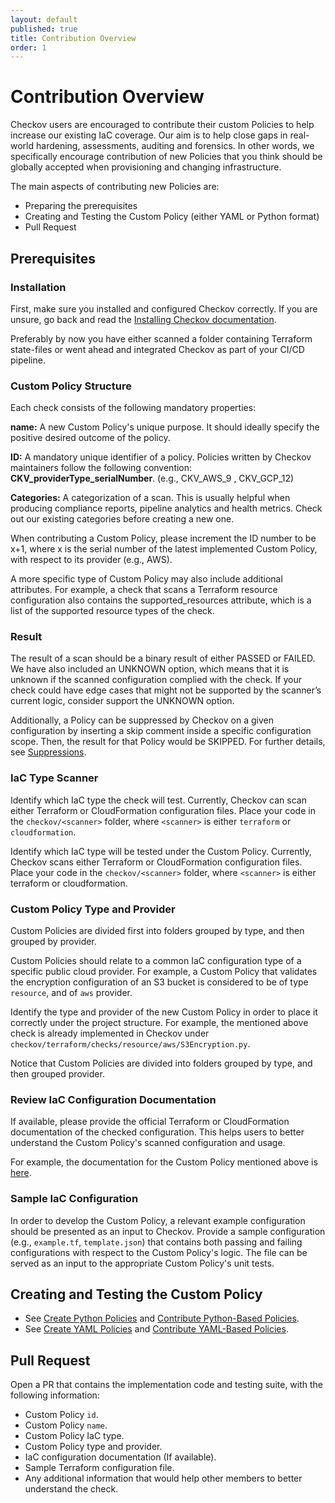 ```yaml
---
layout: default
published: true
title: Contribution Overview
order: 1
---
```


# Contribution Overview

Checkov users are encouraged to contribute their custom Policies to help increase our existing IaC coverage.
Our aim is to help close gaps in real-world hardening, assessments, auditing and forensics. In other words, we specifically encourage contribution of new Policies that you think should be globally accepted when provisioning and changing infrastructure.

The main aspects of contributing new Policies are:
  * Preparing the prerequisites
  * Creating and Testing the Custom Policy (either YAML or Python format)
  * Pull Request

## Prerequisites

### Installation

First, make sure you installed and configured Checkov correctly. If you are unsure, go back and read the [Installing Checkov documentation](../2.Basics/Installing%20Checkov.md).

Preferably by now you have either scanned a folder containing Terraform state-files or went ahead and integrated Checkov as part of your CI/CD pipeline.

### Custom Policy Structure

Each check consists of the following mandatory properties:

**name:** A new Custom Policy's unique purpose. It should ideally specify the positive desired outcome of the policy.

**ID:** A mandatory unique identifier of a policy. Policies written by Checkov maintainers follow the following convention: **CKV_providerType_serialNumber**. (e.g., CKV_AWS_9 , CKV_GCP_12)

**Categories:** A categorization of a scan. This is usually helpful when producing compliance reports, pipeline analytics and health metrics. Check out our existing categories before creating a new one.

When contributing a Custom Policy, please increment the ID number to be x+1, where x is the serial number of the latest implemented Custom Policy, with respect to its provider (e.g., AWS).

A more specific type of Custom Policy may also include additional attributes. For example, a check that scans a Terraform resource configuration also contains the supported_resources attribute, which is a list of the supported resource types of the check.


### Result

The result of a scan should be a binary result of either PASSED or FAILED. We have also included an UNKNOWN option, which means that it is unknown if the scanned configuration complied with the check. If your check could have edge cases that might not be supported by the scanner’s current logic, consider support the UNKNOWN option.

Additionally, a Policy can be suppressed by Checkov on a given configuration by inserting a skip comment inside a specific configuration scope. Then, the result for that Policy would be SKIPPED.
For further details, see [Suppressions](../2.Basics/Suppressing%20and%20Skipping%20Policies.md).

### IaC Type Scanner

Identify which IaC type the check will test. Currently, Checkov can scan either Terraform or CloudFormation configuration files.
Place your code in the `checkov/<scanner>` folder, where `<scanner>` is either `terraform` or `cloudformation`.

Identify which IaC type will be tested under the Custom Policy. Currently, Checkov scans either Terraform or CloudFormation configuration files. Place your code in the `checkov/<scanner>` folder, where `<scanner>` is either terraform or cloudformation.

### Custom Policy Type and Provider

Custom Policies are divided first into folders grouped by type, and then grouped by provider.

Custom Policies should relate to a common IaC configuration type of a specific public cloud provider. For example, a Custom Policy that validates the encryption configuration of an S3 bucket is considered to be of type `resource`, and of `aws` provider.

Identify the type and provider of the new Custom Policy in order to place it correctly under the project structure. For example, the mentioned above check is already implemented in Checkov under `checkov/terraform/checks/resource/aws/S3Encryption.py`.

Notice that Custom Policies are divided into folders grouped by type, and then grouped provider.

### Review IaC Configuration Documentation

If available, please provide the official Terraform or CloudFormation documentation of the checked configuration. This helps users to better understand the Custom Policy's scanned configuration and usage.

For example, the documentation for the Custom Policy mentioned above is [here](https://registry.terraform.io/providers/hashicorp/aws/latest/docs/resources/s3_bucket).

### Sample IaC Configuration

In order to develop the Custom Policy, a relevant example configuration should be presented as an input to Checkov. Provide a sample configuration (e.g., `example.tf`, `template.json`) that contains both passing and failing configurations with respect to the Custom Policy's logic. The file can be served as an input to the appropriate Custom Policy's unit tests.

## Creating and Testing the Custom Policy
  * See [Create Python Policies](../3.Custom%20Policies/Create%20Python%20Policies.md) and [Contribute Python-Based Policies](../6.Contribution/Contribute%20Python-Based%20Policies.md).
  * See [Create YAML Policies](../3.Custom%20Policies/Create%20Python%20Policies.md) and [Contribute YAML-Based Policies](../6.Contribution/Contribute%20YAML-Based%20Policies.md).

## Pull Request
Open a PR that contains the implementation code and testing suite, with the following information:

  * Custom Policy `id`.
  * Custom Policy `name`.
  * Custom Policy IaC type.
  * Custom Policy type and provider.
  * IaC configuration documentation (If available).
  * Sample Terraform configuration file.
  * Any additional information that would help other members to better understand the check.
